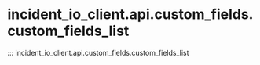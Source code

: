 # incident_io_client.api.custom_fields.custom_fields_list

::: incident_io_client.api.custom_fields.custom_fields_list